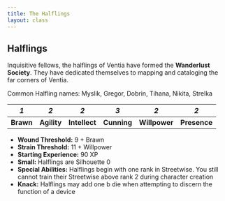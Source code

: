 ```yaml
---
title: The Halflings
layout: class
---
```

## Halflings
Inquisitive fellows, the halflings of Ventia have formed the **Wanderlust Society**. They have dedicated themselves to mapping and cataloging the far corners of Ventia.

Common Halfling names: Myslik, Gregor, Dobrin, Tihana, Nikita, Strelka
<classtable markdown="block">

|<span class="fa fa-stack fa-2x"><i class="fa fa-fw fa-cog fa-inverse fa-stack-2x" aria-hidden="true"></i><i class="fa fa-stack-1x accent">1</i></span>|<span class="fa fa-stack fa-2x"><i class="fa fa-fw fa-cog fa-inverse fa-stack-2x" aria-hidden="true"></i><i class="fa fa-stack-1x accent">2</i></span>|<span class="fa fa-stack fa-2x"><i class="fa fa-fw fa-cog fa-inverse fa-stack-2x" aria-hidden="true"></i><i class="fa fa-stack-1x accent">2</i></span>|<span class="fa fa-stack fa-2x"><i class="fa fa-fw fa-cog fa-inverse fa-stack-2x" aria-hidden="true"></i><i class="fa fa-stack-1x accent">3</i></span>|<span class="fa fa-stack fa-2x"><i class="fa fa-fw fa-cog fa-inverse fa-stack-2x" aria-hidden="true"></i><i class="fa fa-stack-1x accent">2</i></span>|<span class="fa fa-stack fa-2x"><i class="fa fa-fw fa-cog fa-inverse fa-stack-2x" aria-hidden="true"></i><i class="fa fa-stack-1x accent">2</i></span>|
|:---------:|:-----------:|:-------------:|:-----------:|:-------------:|:------------:|
| **Brawn** | **Agility** | **Intellect** | **Cunning** | **Willpower** | **Presence** |

</classtable>

* **Wound Threshold:** 9 + Brawn
* **Strain Threshold:** 11 + Willpower
* **Starting Experience:** 90 XP
* **Small:** Halflings are Silhouette 0
* **Special Abilities:** Halflings begin with one rank in Streetwise. You still cannot train their Streetwise above rank 2 during character creation
* **Knack:** Halflings may add one <span class='boost'>b</span> die when attempting to discern the function of a device
